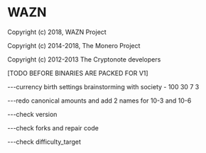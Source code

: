 # WAZN

Copyright (c) 2018, WAZN Project

Copyright (c) 2014-2018, The Monero Project

Copyright (c) 2012-2013 The Cryptonote developers








[TODO BEFORE BINARIES ARE PACKED FOR V1]

  ---currency birth settings brainstorming with society - 100 30 7 3

  ---redo canonical amounts and add 2 names for 10-3 and 10-6

  ---check version

  ---check forks and repair code

  ---check difficulty_target

